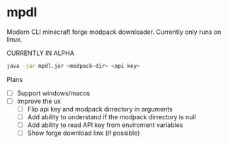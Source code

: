 # mpdl
Modern CLI minecraft forge modpack downloader. Currently only runs on linux.

CURRENTLY IN ALPHA

```bash
java -jar mpdl.jar <modpack-dir> <api key>
```

Plans
- [ ] Support windows/macos
- [ ] Improve the ux
  - [ ] Flip api key and modpack dirrectory in arguments
  - [ ] Add ability to understand if the modpack dirrectory is null
  - [ ] Add ability to read API key from enviroment variables
  - [ ] Show forge download link (if possible) 
